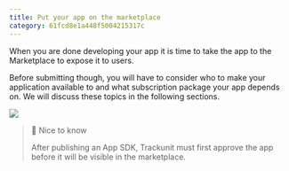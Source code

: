 ```yaml
---
title: Put your app on the marketplace
category: 61fcd8e1a448f5004215317c
---
```


When you are done developing your app it is time to take the app to the Marketplace to expose it to users.

Before submitting though, you will have to consider who to make your application available to and what subscription package your app depends on. We will discuss these topics in the following sections.

![](https://cdn.statically.io/gh/trackunit/developer-hub/master/Publish%20your%20app%20here.png)

> 📘 Nice to know
>
> After publishing an App SDK, Trackunit must first approve the app before it will be visible in the marketplace.
